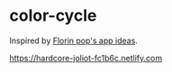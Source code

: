 # color-cycle

Inspired by [Florin pop's app ideas](https://github.com/florinpop17/app-ideas).

https://hardcore-joliot-fc1b6c.netlify.com
